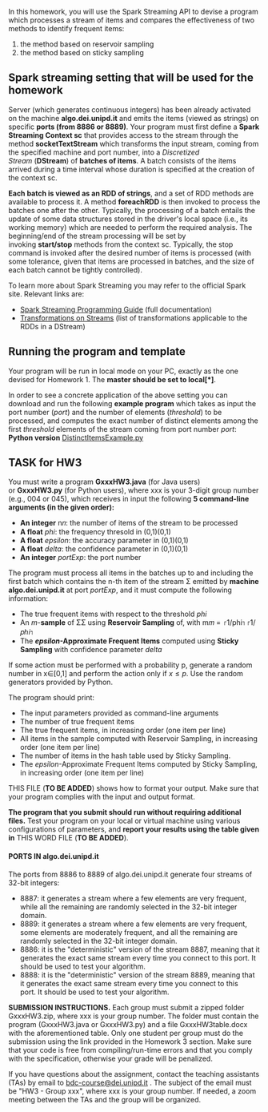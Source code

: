 In this homework, you will use the Spark Streaming API to devise a program which processes a stream of items and compares the effectiveness of two methods to identify frequent items: 
1. the method based on reservoir sampling
2. the method based on sticky sampling

## Spark streaming setting that will be used for the homework

Server (which generates continuous integers) has been already activated on the machine **algo.dei.unipd.it** and emits the items (viewed as strings) on specific **ports (from 8886 or 8889)**. Your program must first define a **Spark Streaming Context sc** that provides access to the stream through the method **socketTextStream** which transforms the input stream, coming from the specified machine and port number, into a _Discretized Stream_ (**DStream**) of **batches of items**. A batch consists of the items arrived during a time interval whose duration is specified at the creation of the context sc. 

**Each batch is viewed as an RDD of strings**, and a set of RDD methods are available to process it. A method **foreachRDD** is then invoked to process the batches one after the other. Typically, the processing of a batch entails the update of some data structures stored in the driver's local space (i.e., its working memory) which are needed to perform the required analysis. The beginning/end of the stream processing will be set by invoking **start/stop** methods from the context sc. Typically, the stop command is invoked after the desired number of items is processed (with some tolerance, given that items are processed in batches, and the size of each batch cannot be tightly controlled).  
  
To learn more about Spark Streaming you may refer to the official Spark site. Relevant links are:  

- [Spark Streaming Programming Guide](https://spark.apache.org/docs/latest/streaming-programming-guide.html) (full documentation)
- [Transformations on Streams](https://spark.apache.org/docs/latest/streaming-programming-guide.html#transformations-on-dstreams) (list of transformations applicable to the RDDs in a DStream)  

## Running the program and template

Your program will be run in local mode on your PC, exactly as the one devised for Homework 1. The **master should be set to local[*]**.  
  
In order to see a concrete application of the above setting you can download and run the following **example program** which takes as input the port number (_port_) and the number of elements (_threshold_) to be processed, and computes the exact number of distinct elements among the first _threshold_ elements of the stream coming from port number _port_:
**Python version** [DistinctItemsExample.py](https://esami.elearning.unipd.it/pluginfile.php/463565/mod_page/content/53/DistinctItemsExample.py?time=1716885849540)

## TASK for HW3

You must write a program **GxxxHW3.java** (for Java users) or **GxxxHW3.py** (for Python users), where xxx is your 3-digit group number (e.g., 004 or 045), which receives in input the following **5 command-line arguments (in the given order):**  

- **An integer** n𝑛: the number of items of the stream to be processed
- **A float** _phi_: the frequency thresold in (0,1)(0,1)  
- **A float** _epsilon_: the accuracy parameter in (0,1)(0,1)
- **A float** _delta_: the confidence parameter in (0,1)(0,1)  
- **An integer** _portExp_: the port number  

The program must process all items in the batches up to and including the first batch which contains the n-th item of the stream Σ emitted by **machine algo.dei.unipd.it** at port _portExp_, and it must compute the following information:

- The true frequent items with respect to the threshold _phi_
- An _m_-**sample** of ΣΣ using **Reservoir Sampling** of, with m𝑚 = ⌈1/phi⌉⌈1/𝑝ℎ𝑖⌉  
- The **_epsilon_-Approximate Frequent Items** computed using **Sticky Sampling** with confidence parameter _delta_

If some action must be performed with a probability p, generate a random number in x$\in$[0,1] and perform the action only if $x\leq p$. Use the random generators provided by Python.  

The program should print:
- The input parameters provided as command-line arguments  
- The number of true frequent items
- The true frequent items, in increasing order (one item per line)  
- All items in the sample computed with Reservoir Sampling, in increasing order (one item per line)
- The number of items in the hash table used by Sticky Sampling.
- The _epsilon_-Approximate Frequent Items computed by Sticky Sampling, in increasing order (one item per line)  

THIS FILE (**TO BE ADDED**) shows how to format your output. Make sure that your program complies with the input and output format.  
  
**The program that you submit should run without requiring additional files.** Test your program on your local or virtual machine using various configurations of parameters, and **report your results using the table given in** THIS WORD FILE (**TO BE ADDED**).  

#### PORTS IN algo.dei.unipd.it
The ports from 8886 to 8889 of algo.dei.unipd.it generate four streams of 32-bit integers:
- 8887: it generates a stream where a few elements are very frequent, while all the remaining are randomly selected in the 32-bit integer domain.
- 8889: it generates a stream where a few elements are very frequent, some elements are moderately frequent, and all the remaining are randomly selected in the 32-bit integer domain.  
- 8886: it is the "deterministic" version of the stream 8887, meaning that it generates the exact same stream every time you connect to this port. It should be used to test your algorithm.
- 8888: it is the "deterministic" version of the stream 8889, meaning that it generates the exact same stream every time you connect to this port. It should be used to test your algorithm.

**SUBMISSION INSTRUCTIONS.** Each group must submit a zipped folder GxxxHW3.zip, where xxx is your group number. The folder must contain the program (GxxxHW3.java or GxxxHW3.py) and a file GxxxHW3table.docx with the aforementioned table. Only one student per group must do the submission using the link provided in the Homework 3 section. Make sure that your code is free from compiling/run-time errors and that you comply with the specification, otherwise your grade will be penalized.  
  
If you have questions about the assignment, contact the teaching assistants (TAs) by email to bdc-course@dei.unipd.it . The subject of the email must be "HW3 - Group xxx", where xxx is your group number. If needed, a zoom meeting between the TAs and the group will be organized.
